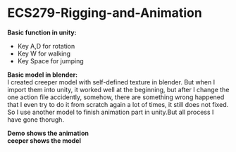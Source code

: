 # ECS279-Rigging-and-Animation
**Basic function in unity:**<br />
- Key A,D for rotation<br />
- Key W for walking<br />
- Key Space for jumping<br />

**Basic model in blender:**<br />
I created creeper model with self-defined texture in blender. But when I import them into unity, it worked well at the beginning, but after I change the one action file accidently, somehow, there are something wrong happened that I even try to do it from scratch again a lot of times, it still does not fixed. So I use another model to finish animation part in unity.But all process I have gone thorugh. 

**Demo shows the animation**<br />
**ceeper shows the model**
